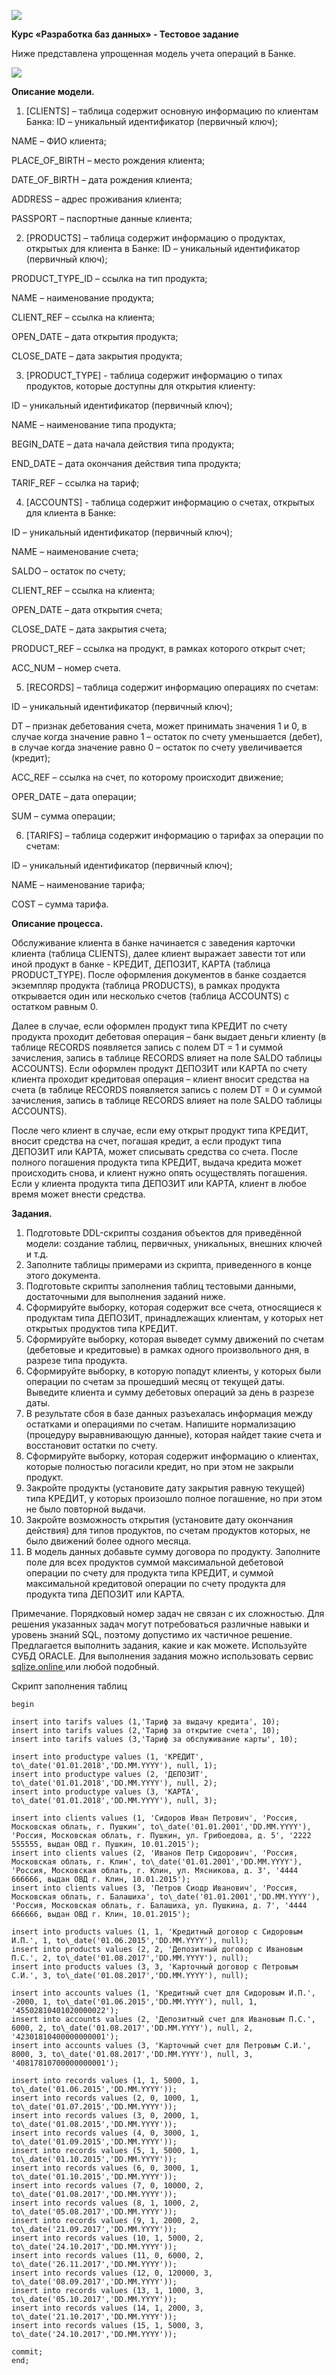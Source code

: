 ﻿![](misc/images/Aspose.Words.fdb21bf0-5397-45e3-b140-c43f6aed954c.001.jpeg)

**Курс «Разработка баз данных» - Тестовое задание** 

Ниже представлена упрощенная модель учета операций в Банке. 

![](misc/images/Aspose.Words.fdb21bf0-5397-45e3-b140-c43f6aed954c.002.jpeg)

**Описание модели.** 

1. [CLIENTS] – таблица содержит основную информацию по клиентам Банка: ID – уникальный идентификатор (первичный ключ); 

NAME – ФИО клиента; 

PLACE\_OF\_BIRTH – место рождения клиента; 

DATE\_OF\_BIRTH – дата рождения клиента; 

ADDRESS – адрес проживания клиента; 

PASSPORT – паспортные данные клиента; 

2. [PRODUCTS] – таблица содержит информацию о продуктах, открытых для клиента в Банке: ID – уникальный идентификатор (первичный ключ); 

PRODUCT\_TYPE\_ID – ссылка на тип продукта; 

NAME – наименование продукта; 

CLIENT\_REF – ссылка на клиента; 

OPEN\_DATE – дата открытия продукта; 

CLOSE\_DATE – дата закрытия продукта; 

3. [PRODUCT\_TYPE] -  таблица содержит информацию о типах продуктов, которые доступны для открытия клиенту: 

ID – уникальный идентификатор (первичный ключ); 

NAME – наименование типа продукта; 

BEGIN\_DATE – дата начала действия типа продукта; 

END\_DATE – дата окончания действия типа продукта; 

TARIF\_REF – ссылка на тариф; 

4. [ACCOUNTS] -  таблица содержит информацию о счетах, открытых для клиента в Банке: 

ID – уникальный идентификатор (первичный ключ); 

NAME – наименование счета; 

SALDO – остаток по счету; 

CLIENT\_REF – ссылка на клиента; 

OPEN\_DATE – дата открытия счета; 

CLOSE\_DATE – дата закрытия счета; 

PRODUCT\_REF – ссылка на продукт, в рамках которого открыт счет; 

ACC\_NUM – номер счета. 

5. [RECORDS] – таблица содержит информацию операциях по счетам: 

ID – уникальный идентификатор (первичный ключ); 

DT – признак дебетования счета, может принимать значения 1 и 0, в случае когда значение равно 1 – остаток по счету уменьшается (дебет), в случае когда значение равно 0 – остаток по счету увеличивается (кредит); 

ACC\_REF – ссылка на счет, по которому происходит движение; 

OPER\_DATE – дата операции; 

SUM – сумма операции; 

6. [TARIFS] – таблица содержит информацию о тарифах за операции по счетам: 

ID – уникальный идентификатор (первичный ключ); 

NAME – наименование тарифа; 

COST – сумма тарифа. 

**Описание процесса.** 

Обслуживание клиента в банке начинается с заведения карточки клиента (таблица CLIENTS), далее клиент  выражает  завести  тот  или  иной  продукт  в  банке  -   КРЕДИТ,  ДЕПОЗИТ,  КАРТА  (таблица PRODUCT\_TYPE). После оформления документов в банке создается экземпляр продукта (таблица PRODUCTS),  в  рамках  продукта  открывается  один  или  несколько  счетов  (таблица  ACCOUNTS)  с остатком равным 0. 

Далее  в  случае,  если  оформлен  продукт  типа  КРЕДИТ  по  счету  продукта  проходит  дебетовая операция – банк выдает деньги клиенту (в таблице RECORDS появляется запись с полем DT = 1 и суммой зачисления, запись в таблице RECORDS влияет на поле SALDO таблицы ACCOUNTS). Если оформлен продукт ДЕПОЗИТ или КАРТА по счету клиента проходит кредитовая операция – клиент вносит  средства  на  счета  (в  таблице  RECORDS  появляется  запись  с  полем  DT  =  0  и  суммой зачисления, запись в таблице RECORDS влияет на поле SALDO таблицы ACCOUNTS). 

После чего клиент в случае, если ему открыт продукт типа КРЕДИТ, вносит средства на счет, погашая кредит, а если продукт типа ДЕПОЗИТ или КАРТА, может списывать средства со счета. После полного погашения продукта типа КРЕДИТ, выдача кредита может происходить снова, и клиент нужно опять осуществлять погашения. Если у клиента продукта типа ДЕПОЗИТ или КАРТА, клиент в любое время может внести средства. 

**Задания.** 

1. Подготовьте DDL-скрипты создания объектов для приведённой модели: создание таблиц, первичных, уникальных, внешних ключей и т.д. 
1. Заполните таблицы примерами из скрипта, приведенного в конце этого документа. 
1. Подготовьте скрипты заполнения таблиц тестовыми данными, достаточными для выполнения заданий ниже. 
1. Сформируйте выборку, которая содержит все счета, относящиеся к продуктам типа ДЕПОЗИТ, принадлежащих клиентам, у которых нет открытых продуктов типа КРЕДИТ. 
1. Сформируйте выборку, которая выведет сумму движений по счетам (дебетовые и кредитовые) в рамках одного произвольного дня, в разрезе типа продукта. 
1. Сформируйте выборку, в которую попадут клиенты, у которых были операции по счетам за прошедший месяц от текущей даты. Выведите клиента и сумму дебетовых операций за день в разрезе даты. 
1. В результате сбоя в базе данных разъехалась информация между остатками и операциями по счетам. Напишите нормализацию (процедуру выравнивающую данные), которая найдет такие счета и восстановит остатки по счету. 
1. Сформируйте выборку, которая содержит информацию о клиентах, которые полностью погасили кредит, но при этом не закрыли продукт. 
1. Закройте продукты (установите дату закрытия равную текущей) типа КРЕДИТ, у которых произошло полное погашение, но при этом не было повторной выдачи. 
1. Закройте возможность открытия (установите дату окончания действия) для типов продуктов, по счетам продуктов которых, не было движений более одного месяца. 
1. В модель данных добавьте сумму договора по продукту. Заполните поле для всех продуктов суммой максимальной дебетовой операции по счету для продукта типа КРЕДИТ, и суммой максимальной кредитовой операции по счету продукта для продукта типа ДЕПОЗИТ или КАРТА. 

Примечание. Порядковый номер задач не связан с их сложностью. Для решения указанных задач могут потребоваться различные навыки и уровень знаний SQL, поэтому допустимо их частичное решение. Предлагается выполнить задания, какие и как можете. Используйте СУБД ORACLE. Для выполнения задания можно использовать сервис[ sqlize.online ](https://sqlize.online/sql/oracle21/aa4988462299a5afd3310c8b202d082e/?ysclid=m4av4l1k3c393281931)или любой подобный. 

Скрипт заполнения таблиц 
```
begin  

insert into tarifs values (1,'Тариф за выдачу кредита', 10);
insert into tarifs values (2,'Тариф за открытие счета', 10);
insert into tarifs values (3,'Тариф за обслуживание карты', 10);

insert into productype values (1, 'КРЕДИТ', to\_date('01.01.2018','DD.MM.YYYY'), null, 1);
insert into productype values (2, 'ДЕПОЗИТ', to\_date('01.01.2018','DD.MM.YYYY'), null, 2);
insert into productype values (3, 'КАРТА', to\_date('01.01.2018','DD.MM.YYYY'), null, 3); 

insert into clients values (1, 'Сидоров Иван Петрович', 'Россия, Московская облать, г. Пушкин', to\_date('01.01.2001','DD.MM.YYYY'), 'Россия, Московская облать, г. Пушкин, ул. Грибоедова, д. 5', '2222 555555, выдан ОВД г. Пушкин, 10.01.2015');
insert into clients values (2, 'Иванов Петр Сидорович', 'Россия, Московская облать, г. Клин', to\_date('01.01.2001','DD.MM.YYYY'), 'Россия, Московская облать, г. Клин, ул. Мясникова, д. 3', '4444 666666, выдан ОВД г. Клин, 10.01.2015');
insert into clients values (3, 'Петров Сиодр Иванович', 'Россия, Московская облать, г. Балашиха', to\_date('01.01.2001','DD.MM.YYYY'), 'Россия, Московская облать, г. Балашиха, ул. Пушкина, д. 7', '4444 666666, выдан ОВД г. Клин, 10.01.2015');

insert into products values (1, 1, 'Кредитный договор с Сидоровым И.П.', 1, to\_date('01.06.2015','DD.MM.YYYY'), null);
insert into products values (2, 2, 'Депозитный договор с Ивановым П.С.', 2, to\_date('01.08.2017','DD.MM.YYYY'), null);
insert into products values (3, 3, 'Карточный договор с Петровым С.И.', 3, to\_date('01.08.2017','DD.MM.YYYY'), null);

insert into accounts values (1, 'Кредитный счет для Сидоровым И.П.', -2000, 1, to\_date('01.06.2015','DD.MM.YYYY'), null, 1, '45502810401020000022');
insert into accounts values (2, 'Депозитный счет для Ивановым П.С.', 6000, 2, to\_date('01.08.2017','DD.MM.YYYY'), null, 2, '42301810400000000001');
insert into accounts values (3, 'Карточный счет для Петровым С.И.', 8000, 3, to\_date('01.08.2017','DD.MM.YYYY'), null, 3, '40817810700000000001');

insert into records values (1, 1, 5000, 1, to\_date('01.06.2015','DD.MM.YYYY'));
insert into records values (2, 0, 1000, 1, to\_date('01.07.2015','DD.MM.YYYY'));
insert into records values (3, 0, 2000, 1, to\_date('01.08.2015','DD.MM.YYYY'));
insert into records values (4, 0, 3000, 1, to\_date('01.09.2015','DD.MM.YYYY'));
insert into records values (5, 1, 5000, 1, to\_date('01.10.2015','DD.MM.YYYY'));
insert into records values (6, 0, 3000, 1, to\_date('01.10.2015','DD.MM.YYYY'));  
insert into records values (7, 0, 10000, 2, to\_date('01.08.2017','DD.MM.YYYY'));
insert into records values (8, 1, 1000, 2, to\_date('05.08.2017','DD.MM.YYYY'));
insert into records values (9, 1, 2000, 2, to\_date('21.09.2017','DD.MM.YYYY'));
insert into records values (10, 1, 5000, 2, to\_date('24.10.2017','DD.MM.YYYY'));
insert into records values (11, 0, 6000, 2, to\_date('26.11.2017','DD.MM.YYYY'));  
insert into records values (12, 0, 120000, 3, to\_date('08.09.2017','DD.MM.YYYY'));
insert into records values (13, 1, 1000, 3, to\_date('05.10.2017','DD.MM.YYYY'));
insert into records values (14, 1, 2000, 3, to\_date('21.10.2017','DD.MM.YYYY'));
insert into records values (15, 1, 5000, 3, to\_date('24.10.2017','DD.MM.YYYY')); 

commit;
end; 
```
